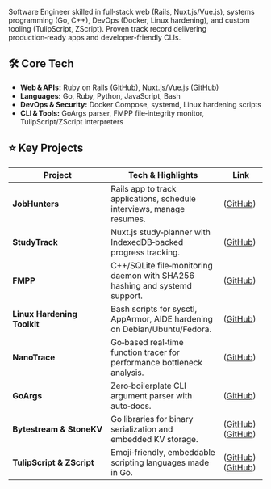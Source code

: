 Software Engineer skilled in full‑stack web (Rails, Nuxt.js/Vue.js), systems programming (Go, C++), DevOps (Docker, Linux hardening), and custom tooling (TulipScript, ZScript). Proven track record delivering production‑ready apps and developer‑friendly CLIs.

## 🛠 Core Tech

* **Web & APIs:** Ruby on Rails ([GitHub][1]), Nuxt.js/Vue.js ([GitHub][2])
* **Languages:** Go, Ruby, Python, JavaScript, Bash
* **DevOps & Security:** Docker Compose, systemd, Linux hardening scripts
* **CLI & Tools:** GoArgs parser, FMPP file‑integrity monitor, TulipScript/ZScript interpreters

## ⭐ Key Projects

| Project                     | Tech & Highlights                                                          | Link          |
| --------------------------- | -------------------------------------------------------------------------- | ------------- |
| **JobHunters**              | Rails app to track applications, schedule interviews, manage resumes.      | ([GitHub][1])  |
| **StudyTrack**              | Nuxt.js study‑planner with IndexedDB‑backed progress tracking.             | ([GitHub][2])  |
| **FMPP**                    | C++/SQLite file‑monitoring daemon with SHA256 hashing and systemd support. | ([GitHub][6]) |
| **Linux Hardening Toolkit** | Bash scripts for sysctl, AppArmor, AIDE hardening on Debian/Ubuntu/Fedora. | ([GitHub][5]) |
| **NanoTrace**               | Go‑based real‑time function tracer for performance bottleneck analysis.    | ([GitHub][3]) |
| **GoArgs**                  | Zero‑boilerplate CLI argument parser with auto‑docs.                       | ([GitHub][4]) |
| **Bytestream & StoneKV**    | Go libraries for binary serialization and embedded KV storage.             | ([GitHub][10]) ([GitHub][7]) |
| **TulipScript & ZScript**   | Emoji‑friendly, embeddable scripting languages made in Go.               | ([GitHub][8]) ([GitHub][9]) |

[1]: https://github.com/cryptrunner49/job-hunters "GitHub - cryptrunner49/job-hunters:  A web app to organize job searches, track cold job applications, and manage interviews, made with Ruby on Rails "
[2]: https://github.com/cryptrunner49/study-track "GitHub - cryptrunner49/study-track:  StudyTrack: A Nuxt.js web app for managing study plans, tracking books, and note-taking.  https://cryptrunner49.github.io/study-track"
[3]: https://github.com/cryptrunner49/nanotrace "GitHub - cryptrunner49/nanotrace: ⚡ NanoTrace – Lightweight Golang tracer for real-time performance insights "
[4]: https://github.com/cryptrunner49/goargs "GitHub - cryptrunner49/goargs:  GoArgs: An easy-to-use Go CLI argument parser with automatic documentation! "
[5]: https://github.com/cryptrunner49/linux-hardening-toolkit "GitHub - cryptrunner49/linux-hardening-toolkit: ️ Linux Hardening Toolkit"
[6]: https://github.com/cryptrunner49/fmpp "GitHub - cryptrunner49/fmpp: ️ File Monitor ++ — Safeguard your system by monitoring specified directories for unauthorized changes, ensuring file integrity and enhancing security."
[7]: https://github.com/cryptrunner49/stonekv "GitHub - cryptrunner49/stonekv:  StoneKV is a lightweight embedded key/value store built in Go!"
[8]: https://github.com/cryptrunner49/tulipscript "GitHub - cryptrunner49/tulipscript:  A lightweight, JavaScript-inspired scripting language with emoji support and modern features."
[9]: https://github.com/cryptrunner49/zscript "GitHub - cryptrunner49/zscript:  A lightweight, Python-inspired scripting language with emoji support and modern features."
[10]: https://github.com/cryptrunner49/bytestream "GitHub - cryptrunner49/bytestream:  ByteStream – A lightweight and efficient Go library for serializing and deserializing data into []byte.  Easy-to-use, fast, and Go-idiomatic!"
